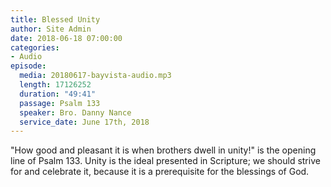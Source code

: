 ```yaml
---
title: Blessed Unity
author: Site Admin
date: 2018-06-18 07:00:00
categories:
- Audio
episode:
  media: 20180617-bayvista-audio.mp3
  length: 17126252
  duration: "49:41"
  passage: Psalm 133
  speaker: Bro. Danny Nance
  service_date: June 17th, 2018
---
```

"How good and pleasant it is when brothers dwell in unity!" is the opening line of Psalm 133. Unity is the ideal presented in Scripture; we should strive for and celebrate it, because it is a prerequisite for the blessings of God.
